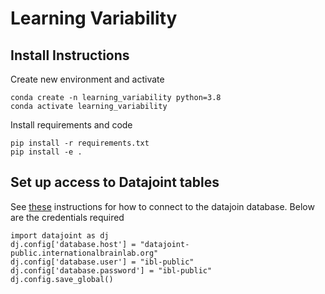 # Learning Variability
## Install Instructions

Create new environment and activate
```
conda create -n learning_variability python=3.8
conda activate learning_variability
```

Install requirements and code
```
pip install -r requirements.txt
pip install -e .
```

## Set up access to Datajoint tables
See [these](https://github.com/int-brain-lab/IBL-pipeline-light#install-package-and-set-up-the-configuration) instructions for how to connect to the datajoin database. Below are the credentials required
```
import datajoint as dj
dj.config['database.host'] = "datajoint-public.internationalbrainlab.org" 
dj.config['database.user'] = "ibl-public"
dj.config['database.password'] = "ibl-public"  
dj.config.save_global()
```
